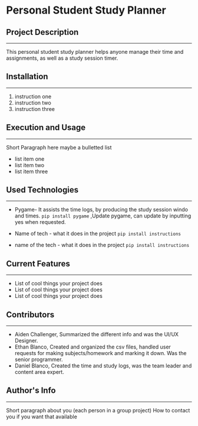 
# Personal Student Study Planner

## Project Description
---
This personal student study planner helps anyone manage their time and assignments, as well as a study session timer. 

## Installation
---
1. instruction one
2. instruction two
3. instruction three  

## Execution and Usage
---
Short Paragraph here maybe a bulletted list

+ list item one
+ list item two
+ list item three

## Used Technologies
---
+ Pygame- It assists the time logs, by producing the study session windo and times.
`pip install pygame` ,Update pygame, can update by inputting yes when requested.
 
+ Name of tech - what it does in the project
`pip install instructions`

+ name of the tech - what it does in the project
`pip install instructions`  

## Current Features
---
+ List of cool things your project does
+ List of cool things your project does
+ List of cool things your project does

## Contributors
---
+ Aiden Challenger, Summarized the different info and was the UI/UX Designer. 
+ Ethan Blanco, Created and organized the csv files, handled user requests for making subjects/homework and marking it down. Was the senior programmer. 
+ Daniel Blanco, Created the time and study logs, was the team leader and content area expert. 

## Author's Info
---
Short paragraph about you (each person in a group project)
How to contact you if you want that available  

